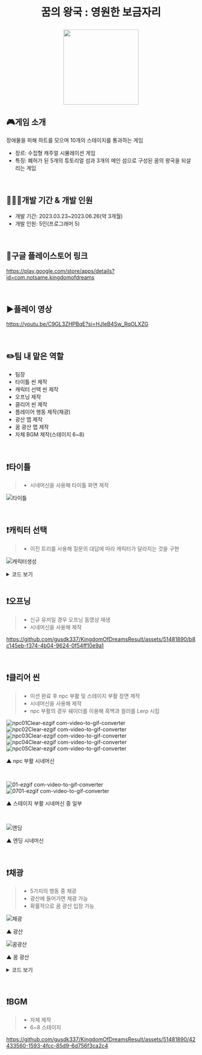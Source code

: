 # <p align="center">꿈의 왕국 : 영원한 보금자리</p>

<p align="center">
<img src="https://github.com/gusdk337/KingdomOfDreamsResult/assets/51481890/01355be0-c9d0-4f0e-a9bc-31ad52dac96c" width="200">
</p>

## 🎮게임 소개
장애물을 피해 하트를 모으며 10개의 스테이지를 통과하는 게임 &nbsp;

- 장르: 수집형 캐주얼 시뮬레이션 게임
- 특징: 폐허가 된 5개의 튜토리얼 섬과 3개의 메인 섬으로 구성된 꿈의 왕국을 되살리는 게임

&nbsp;

## 👩🏻‍💻개발 기간 & 개발 인원
- 개발 기간: 2023.03.23~2023.06.26(약 3개월)
- 개발 인원: 5인(프로그래머 5)
  
&nbsp;

## 🔗구글 플레이스토어 링크
https://play.google.com/store/apps/details?id=com.notsame.kingdomofdreams

&nbsp;

## ▶️플레이 영상
https://youtu.be/C9GL3ZHPBqE?si=HJIeB4Sw_RqOLXZG

&nbsp;

## ✏️팀 내 맡은 역할
- 팀장
- 타이틀 씬 제작
- 캐릭터 선택 씬 제작
- 오프닝 제작
- 클리어 씬 제작
- 플레이어 행동 제작(채광)
- 광산 맵 제작
- 꿈 광산 맵 제작
- 자체 BGM 제작(스테이지 6~8)
  
&nbsp;

## ❗타이틀
   > - 시네머신을 사용해 타이틀 화면 제작    
   
  ![타이틀](https://github.com/gusdk337/KingdomOfDreamsResult/assets/51481890/7d061e61-343a-442d-b7aa-ac8e20b49187)

&nbsp;

## ❗캐릭터 선택 
   > - 이진 트리를 사용해 질문의 대답에 따라 캐릭터가 달라지는 것을 구현

  ![캐릭터생성](https://github.com/gusdk337/KingdomOfDreamsResult/assets/51481890/f53392c1-fcc2-4500-b13a-1512b376bb1b)

<details>
 <summary>코드 보기</summary>
 
```ts
using UnityEngine;
using UnityEngine.UI;

public class UICreateCharacter : MonoBehaviour
{

    public Text questionText; // 질문을 보여주는 UI Text
    public GameObject[] answerImage;
    public GameObject[] objects;
    private GameObject currentObj;  //현재 오브젝트
    public Button answerButton1; // 대답 버튼 1
    public Button answerButton2; // 대답 버튼 2

    private TreeNode currentNode; // 현재 노드

    public GameObject resultPanel;
    public GameObject[] characters;
    public GameObject nicknamePanel;

    // 이진 트리 노드 클래스
    private class TreeNode
    {
        public GameObject key; // 키 (질문 또는 캐릭터 종류)
        public string value; // 값 (질문 또는 null)
        public int characterNum;
        public TreeNode left; // 왼쪽 자식 노드
        public TreeNode right; // 오른쪽 자식 노드

    }

    void Start()
    {
        this.CreateTree();

        answerButton1.onClick.AddListener(() =>
        {
            OnClickAnswerButton1();
        });

        answerButton2.onClick.AddListener(() =>
        {
            OnClickAnswerButton2();
        });
    }

    private void Update()
    {
        if (this.resultPanel.activeSelf)
        {
            this.nicknamePopup();
        }
    }


    public void CreateTree()
    {
        // 이진 트리 구성
        TreeNode root = new TreeNode { key = null, value = "선택하세요", characterNum = -1 };
        TreeNode node1 = new TreeNode { key = objects[0], value = "선택하세요", characterNum = -1 };
        TreeNode node2 = new TreeNode { key = objects[1], value = "선택하세요", characterNum = -1 };
        TreeNode node3 = new TreeNode { key = objects[2], value = "선택하세요", characterNum = -1 };
        TreeNode node4 = new TreeNode { key = objects[3], value = "선택하세요", characterNum = -1 };
        TreeNode node5 = new TreeNode { key = objects[2], value = "선택하세요", characterNum = -1 };
        TreeNode node6 = new TreeNode { key = objects[3], value = "선택하세요", characterNum = -1 };
        TreeNode node7 = new TreeNode { key = objects[4], value = null, characterNum = 00 };
        TreeNode node8 = new TreeNode { key = objects[5], value = null, characterNum = 01 };
        TreeNode node9 = new TreeNode { key = objects[4], value = null, characterNum = 02 };
        TreeNode node10 = new TreeNode { key = objects[5], value = null, characterNum = 03 };
        TreeNode node11 = new TreeNode { key = objects[4], value = null, characterNum = 04 };
        TreeNode node12 = new TreeNode { key = objects[5], value = null, characterNum = 05 };
        TreeNode node13 = new TreeNode { key = objects[4], value = null, characterNum = 06 };
        TreeNode node14 = new TreeNode { key = objects[5], value = null, characterNum = 07 };

        root.left = node1;
        root.right = node2;
        node1.left = node3;
        node1.right = node4;
        node2.left = node5;
        node2.right = node6;
        node3.left = node7;
        node3.right = node8;
        node4.left = node9;
        node4.right = node10;
        node5.left = node11;
        node5.right = node12;
        node6.left = node13;
        node6.right = node14;

        currentNode = root; // 현재 노드를 루트 노드로 초기화


        // 초기 질문 텍스트 설정
        questionText.text = currentNode.value;
    }

    void OnClickAnswerButton1()
    {
        if (currentNode.left != null)
        {
            currentNode = currentNode.left;
            Debug.LogFormat("<color=yellow>{0}</color>", currentNode.key);
            UpdateQuestionText(); //질문 텍스트 업데이트
            UpdateAnswerImage(); // 대답 이미지 업데이트

            if (currentNode.value == null)
            {
                Debug.Log("캐릭터 종류: " + currentNode.characterNum);

                this.resultPanel.SetActive(true);
                this.characters[currentNode.characterNum].SetActive(true);

                Debug.Log(currentNode.characterNum);
                InfoManager.instance.PlayerInfo.nowCharacterId = currentNode.characterNum;
                InfoManager.instance.PlayerInfo.myCharacters[currentNode.characterNum] = 1;
                InfoManager.instance.SavePlayerInfo();
            }
        }

    }

    void OnClickAnswerButton2()
    {
        if (currentNode.right != null)
        {
            currentNode = currentNode.right;
            Debug.LogFormat("<color=cyan>{0}</color>", currentNode.key);
            UpdateQuestionText(); //질문 텍스트 업데이트
            UpdateAnswerImage(); // 대답 텍스트 업데이트

            if (currentNode.value == null)
            {
                Debug.Log("캐릭터 번호: " + currentNode.characterNum);

                this.resultPanel.SetActive(true);
                this.characters[currentNode.characterNum].SetActive(true);

                Debug.Log(currentNode.characterNum);
                InfoManager.instance.PlayerInfo.nowCharacterId = currentNode.characterNum;
                InfoManager.instance.PlayerInfo.myCharacters[currentNode.characterNum] = 1;
                InfoManager.instance.SavePlayerInfo();
            }
        }
    }

    // 질문 텍스트 업데이트 함수
    void UpdateQuestionText()
    {
        if (currentNode.value != null)
        {
            questionText.text = currentNode.value;
        }
    }

    // 대답 텍스트 업데이트 함수
    void UpdateAnswerImage()
    {
        if (currentNode.left != null && currentNode.right != null)
        {
            answerImage[0].SetActive(true);
            answerImage[0].GetComponent<Image>().sprite = currentNode.left.key.GetComponent<Image>().sprite;

            answerImage[1].SetActive(true);
            answerImage[1].GetComponent<Image>().sprite = currentNode.right.key.GetComponent<Image>().sprite;
        }
        else if (currentNode.left == null && currentNode.right != null)
        {
            answerImage[0].SetActive(false);

            answerImage[1].SetActive(true);
            answerImage[1].GetComponent<Image>().sprite = currentNode.right.key.GetComponent<Image>().sprite;
        }
        else if (currentNode.left != null && currentNode.right == null)
        {
            answerImage[0].SetActive(true);
            answerImage[0].GetComponent<Image>().sprite = currentNode.left.key.GetComponent<Image>().sprite;

            answerImage[1].SetActive(false);
        }
    }

    public void nicknamePopup()
    {
        if (Input.GetMouseButtonDown(0))
        {
            this.characters[currentNode.characterNum].SetActive(false);

            EventManager.instance.onTouched();
        }
    }
}
```
▲ UICreateCharacter 스크립트
</details>
&nbsp;

## ❗오프닝
   > - 신규 유저일 경우 오프닝 동영상 재생
   > - 시네머신을 사용해 제작

https://github.com/gusdk337/KingdomOfDreamsResult/assets/51481890/b8c145eb-f374-4b04-9624-0f54ff10e9a1

&nbsp;

## ❗클리어 씬
   > - 미션 완료 후 npc 부활 및 스테이지 부활 장면 제작
   > - 시네머신을 사용해 제작
   > - npc 부활의 경우 쉐이더를 이용해 흑백과 컬러를 Lerp 시킴

![npc01Clear-ezgif com-video-to-gif-converter](https://github.com/gusdk337/KingdomOfDreamsResult/assets/51481890/384c9c5a-1fe0-4a75-9299-9c887970c68c)  
![npc02Clear-ezgif com-video-to-gif-converter](https://github.com/gusdk337/KingdomOfDreamsResult/assets/51481890/fed67eda-2650-41ca-888f-a65166cca020)
![npc03Clear-ezgif com-video-to-gif-converter](https://github.com/gusdk337/KingdomOfDreamsResult/assets/51481890/c660741a-6ba7-4877-9545-acbc1f0b3150)
![npc04Clear-ezgif com-video-to-gif-converter](https://github.com/gusdk337/KingdomOfDreamsResult/assets/51481890/fc60adef-e8a4-4777-b80e-b4e187f893cd)
![npc05Clear-ezgif com-video-to-gif-converter](https://github.com/gusdk337/KingdomOfDreamsResult/assets/51481890/3e3485d7-7475-4714-819b-b53690f88ee0)  

▲ npc 부활 시네머신

&nbsp;

![01-ezgif com-video-to-gif-converter](https://github.com/gusdk337/KingdomOfDreamsResult/assets/51481890/59d11946-e3e8-417a-a77a-996850b3951d)
![0701-ezgif com-video-to-gif-converter](https://github.com/gusdk337/KingdomOfDreamsResult/assets/51481890/0b23089f-1b02-45f5-8fe6-526ad5d202b4)

▲ 스테이지 부활 시네머신 중 일부

&nbsp;

![엔딩](https://github.com/gusdk337/KingdomOfDreamsResult/assets/51481890/869b4d7e-1cdd-4e23-b2b5-bcef8269a934)

▲ 엔딩 시네머신

&nbsp;

## ❗채광
   > - 5가지의 행동 중 채광
   > - 광산에 들어가면 채광 가능
   > - 확률적으로 꿈 광산 입장 가능

![채광](https://github.com/gusdk337/KingdomOfDreamsResult/assets/51481890/3261bef7-d5de-459c-b4f3-264da87c3ca1)

▲ 광산

![꿈광산](https://github.com/gusdk337/KingdomOfDreamsResult/assets/51481890/be86d0dd-a7e4-44a2-a7f3-c0e201f3ce15)

▲ 꿈 광산


<details>
 <summary>코드 보기</summary>
 
```ts
using Cinemachine;
using System.Collections;
using System.Collections.Generic;
using UnityEngine;
using UnityEngine.UI;

public class MineMain : MonoBehaviour
{
    [SerializeField]
    private UIStage06Director director;
    public GameObject playerPrefab;
    public CinemachineVirtualCamera followCam;

    public int stageID;

    private Player player;

    private bool isClicked;

    private void Awake()
    {
        var go = GameObject.Find("UIStage06Director");
        go.SetActive(true);
        this.director = go.GetComponent<UIStage06Director>();
    }

    public void Start()
    {
        var mine_SC = SoundManager.GetSoundConnectionForThisLevel("Mine");
        SoundManager.PlayConnection(mine_SC);

        this.Init();
    }
    public void Init()
    {
        //플레이어, UI 생성
        this.player = new Player(this.playerPrefab);
        this.player.State = new NormalState(this.player);

        this.player.mono.Init();

        this.player.mono.joystick = this.director.joystick;
        this.followCam.Follow = this.player.mono.transform;
        this.followCam.LookAt = this.player.mono.transform;

        //상호작용 버튼 클릭
        this.director.btn_Interaction.onClick.AddListener(() => {
            this.isClicked = true;
            switch (this.player.mono.location)
            {
                case Enums.ePlayerLocation.Mine:
                    this.player.State = new MiningState(this.player);
                    break;
            }
            Debug.LogFormat("IState:{0}", this.player.State);
            this.player.DoAction();

            Invoke("IsClicked", 2f);
        });

        //미션 클리어 이벤트
        EventManager.instance.onAchieved = (data) => {

        };
    }
    private void Update()
    {
        //상호작용 버튼 활성화, 비활성화
        if (this.player.mono.isTargeting && this.player.mono.actionTarget != null && this.isClicked == false)
        {
            this.director.btn_Interaction.interactable = true;
            var atlas = AtlasManager.instance.GetAtlasByName("Interaction");
            var sprite = atlas.GetSprite("Icon_ItemIcon_Pickax");
            this.director.icon_Interaction.sprite = sprite;
            this.director.icon_Interaction.gameObject.SetActive(true);
        }
        else
        {
            this.director.btn_Interaction.interactable = false;
            this.director.icon_Interaction.gameObject.SetActive(false);
        }
    }

    public void IsClicked()
    {
        this.isClicked = false;
    }
}

```
▲ MineMain 스크립트

```ts
    private void Start()
    {
        lastIronPosition = transform.position;
    }

    public void Iron()
    {
        lastIronPosition = transform.position; // 철이 캐진 위치 기억
        gameObject.SetActive(false); // 철 비활성화
        GenerateIronPiece(); // 철 조각 생성
        GenerateDreamPieces(); //꿈 조각 생성
        Invoke("GenerateIron", ironRespawnTime); // 일정 시간 후 철 생성
    }

    private void GenerateIronPiece()
    {
        ironPiece = Instantiate(ironPiecePrefab, transform.position, transform.rotation);
        ironPiece.transform.position = lastIronPosition; // 철이 사라진 위치에 철 조각 생성
    }

```
▲ MiningIron 스크립트 중 일부

```ts
    public GameObject prefab; // 생성할 프리팹

    private List<Vector3> positions = new List<Vector3>(); // 생성한 위치를 저장할 리스트

    private void SpawnPrefabs()
    {
        for (int i = 0; i < 50; i++)
        {
            Vector3 spawnPosition = GetSpawnPosition();
            Quaternion spawnRotation = Quaternion.Euler(0f, Random.Range(0f, 360f), 0f);
            GameObject newPrefab = Instantiate(prefab, spawnPosition, spawnRotation);
            positions.Add(spawnPosition);
        }
    }

    private Vector3 GetSpawnPosition()
    {
        Vector3 spawnPosition = Vector3.zero;
        bool isOverlap = true;

        // 중복되지 않는 위치 찾기
        while (isOverlap)
        {
            float xPos = Random.Range(-10.85f, 9.73f);
            float zPos = Random.Range(5.07f, -5.79f);
            spawnPosition = new Vector3(xPos, 0f, zPos);

            isOverlap = false;
            foreach (Vector3 pos in positions)
            {
                if (Vector3.Distance(spawnPosition, pos) < prefab.transform.localScale.x)
                {
                    isOverlap = true;
                    break;
                }
            }
        }
        return spawnPosition;
    }

```
▲ DreamMineMain 스크립트 중 일부

```ts
using System.Collections;
using System.Collections.Generic;
using UnityEngine;

public class MiningDream : MonoBehaviour
{
    public GameObject dreamPiecePrefab;

    private GameObject dreamPiece;
    private Vector3 lastIronPosition;

    private void Start()
    {
        lastIronPosition = transform.position;
    }


    public void Dream()
    {
        lastIronPosition = transform.position; // 꿈이 캐진 위치 기억
        gameObject.SetActive(false); // 꿈 비활성화
        GenerateDreamPiece(); // 꿈 조각 생성
    }

    private void GenerateDreamPiece()
    {
        dreamPiece = Instantiate(dreamPiecePrefab, transform.position, transform.rotation);
        dreamPiece.transform.position = lastIronPosition; // 꿈이 사라진 위치에 꿈 조각 생성
    }

}

```
▲ MiningDream 스크립트

```ts
using System.Collections;
using System.Collections.Generic;
using UnityEngine;
using UnityEngine.UI;
using TMPro;

public class UIDreamMineDirector : MonoBehaviour
{
    private int dreamCount;
    //페이드 아웃
    public Image imgPopup;
    public TMP_Text txtWelcome;

    public float fadeSpeed = 0.5f;
    public float currentAlpha = 1f;

    //슬라이더
    public Slider slider;
    public float maxTime = 30f;
    public float currentTime;
    public GameObject timeSlider;

    //결과창
    public Image imgResult;
    public TMP_Text txtCnt;

    public void Init()
    {
        currentTime = 0f;
        slider.minValue = 0f;
        slider.maxValue = maxTime;
        slider.value = currentTime;
        dreamCount = 0;

        EventManager.instance.dreamCount = (cnt) =>
        {
            this.dreamCount++;
        };
    }

    private void Update()
    {
        //팝업창 페이드 아웃
        this.FadeOutImage();

        //60초 타이머
        this.Timer();
    }

    public void FadeOutImage()
    {
        this.currentAlpha -= fadeSpeed * Time.deltaTime;

        if (this.currentAlpha <= 0)
        {
            this.imgPopup.gameObject.SetActive(false);
        }

        //알파 값 변경
        Color newColor0 = imgPopup.color;
        newColor0.a = currentAlpha;
        imgPopup.color = newColor0;

        Color newColor1 = txtWelcome.color;
        newColor1.a = currentAlpha;
        txtWelcome.color = newColor1;
    }

    public void Timer()
    {
        if(currentTime < maxTime)
        {
            currentTime += Time.deltaTime;
            slider.value = currentTime;
        }
        else if(currentTime >= maxTime)
        {
            currentTime = 0f;

            this.PlusDream(this.dreamCount);
        }
    }

    public void PlusDream(int cnt)
    {
        txtCnt.text = string.Format("X {0}", cnt);
        this.imgResult.gameObject.SetActive(true);


        InfoManager.instance.DreamAcount(cnt);

        StartCoroutine(WaitPlusDream());
    }
    private IEnumerator WaitPlusDream()
    {
        yield return YieldCache.WaitForSeconds(2f);

        EventDispatcher.instance.SendEvent<Enums.ePortalType>((int)LHMEventType.eEventType.ENTER_PORTAL, Enums.ePortalType.Stage);
    }
}

```
▲ UIDreamMineDirector 스크립트

</details>

&nbsp;

## ❗BGM
   > - 자체 제작
   > - 6~8 스테이지

https://github.com/gusdk337/KingdomOfDreamsResult/assets/51481890/42433560-1593-4fcc-85d9-6d756f3ca2c4
